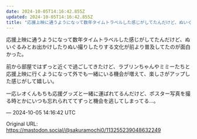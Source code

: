 ```yaml
---
date: 2024-10-05T14:16:42.855Z
updated: 2024-10-05T14:16:42.855Z
title: "応援上映に通うようになって数年タイムトラベルした感じがしてたんだけど、ぬいぐるみ[...]"
---
```


<p>応援上映に通うようになって数年タイムトラベルした感じがしてたんだけど、ぬいぐるみとお出かけしたりぬい撮りしたりする文化が前より普及してたのが面白かった。</p><p>前から部屋ではずっと近くで過ごしてきたけど、ラブリンちゃんやミミーたちと応援上映に行くようになって外でも一緒にいる機会が増えて、楽しさがアップした感じがして嬉しい。</p><p>一応レオくんもちも応援グッズと一緒に運ばれてるんだけど、ポスター写真を撮る時とかにいつも忘れられててずっと機会を逃してしまってる…。</p>

&mdash; 2024-10-05 14:16:42 UTC

Original URL: https://mastodon.social/@sakuramochi0/113255239048632249
